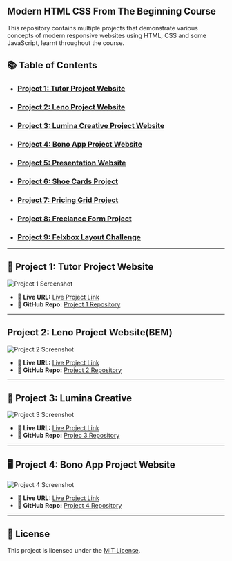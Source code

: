## Modern HTML CSS From The Beginning Course 

This repository contains multiple projects that demonstrate various concepts of modern responsive websites using HTML, CSS and some JavaScript, learnt throughout the course.



## 📚 Table of Contents

- ### [Project 1: Tutor Project Website](https://github.com/nazia-parvin/Modern-HTML-CSS-From-The-Beginning/tree/main/tutor-website-project)  
- ### [Project 2: Leno Project Website](https://github.com/nazia-parvin/Modern-HTML-CSS-From-The-Beginning/tree/main/leno-website-project)  
- ### [Project 3: Lumina Creative Project Website](https://github.com/nazia-parvin/Modern-HTML-CSS-From-The-Beginning/tree/main/lumina_creative_project)  
- ### [Project 4: Bono App Project Website](https://github.com/nazia-parvin/Modern-HTML-CSS-From-The-Beginning/tree/main/bono-app-challenge-project-website)  
- ### [Project 5: Presentation Website](https://github.com/nazia-parvin/Modern-HTML-CSS-From-The-Beginning/tree/main/presentation-website)  
- ### [Project 6: Shoe Cards Project](https://github.com/nazia-parvin/Modern-HTML-CSS-From-The-Beginning/tree/main/shoe-cards-project)
- ### [Project 7: Pricing Grid Project](https://github.com/nazia-parvin/Modern-HTML-CSS-From-The-Beginning/tree/main/pricing-grid-project)
- ### [Project 8: Freelance Form Project](https://github.com/nazia-parvin/Modern-HTML-CSS-From-The-Beginning/tree/main/freelance-form-challenge)
- ### [Project 9: Felxbox Layout Challenge](https://github.com/nazia-parvin/Modern-HTML-CSS-From-The-Beginning/tree/main/flexbox-layout-challeng)  

---

## 📘 Project 1: Tutor Project Website

![Project 1 Screenshot](https://github.com/user-attachments/assets//d80775a7-cb3e-43a1-8af0-b2ea2af232cc)

- 🔗 **Live URL:** [Live Project Link](https://tutor-website-project-two.vercel.app/)
- 📁 **GitHub Repo:** [Project 1 Repository](https://github.com/nazia-parvin/Modern-HTML-CSS-From-The-Beginning/tree/main/tutor-website-project)

---

##  Project 2: Leno Project Website(BEM)

![Project 2 Screenshot](https://github.com/user-attachments/assets/2d344293-e4e7-41fd-a6f8-8910c2d1c990)

- 🔗 **Live URL:** [Live Project Link](https://leno-website-project.vercel.app/)
- 📁 **GitHub Repo:** [Project 2 Repository](https://github.com/nazia-parvin/Modern-HTML-CSS-From-The-Beginning/tree/main/leno-website-project)

---

## 🎨 Project 3: Lumina Creative

![Project 3 Screenshot](https://github.com/user-attachments/assets/56f4d05c-9ce8-4cab-9065-834280437d03)

- 🔗 **Live URL:** [Live Project Link](https://thriving-pegasus-5e3505.netlify.app/)
- 📁 **GitHub Repo:** [Projec 3 Repository](https://github.com/nazia-parvin/Modern-HTML-CSS-From-The-Beginning/tree/main/lumina_creative_project)

---

## 🖥️ Project 4: Bono App Project Website

![Project 4 Screenshot](your-image-link-here)

- 🔗 **Live URL:** [Live Project Link](https://modern-html-css-from-the-beginning-seven.vercel.app/)
- 📁 **GitHub Repo:** [Project 4 Repository](https://github.com/nazia-parvin/Modern-HTML-CSS-From-The-Beginning/tree/main/bono-app-challenge-project-website)

---

## 📄 License

This project is licensed under the [MIT License](LICENSE).


